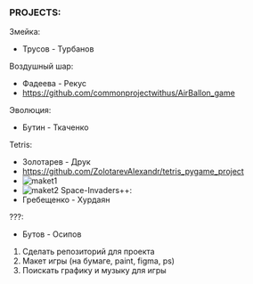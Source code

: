 ### PROJECTS:

Змейка:
   * Трусов - Турбанов

Воздушный шар:
   * Фадеева - Рекус
   * https://github.com/commonprojectwithus/AirBallon_game

Эволюция:
   * Бутин - Ткаченко

Tetris:   
   * Золотарев - Друк
   * https://github.com/ZolotarevAlexandr/tetris_pygame_project
   * ![maket1](images/IMG_20221226_155403%20(1).jpg)
   * ![maket2](images/IMG-20221226-WA0000.jpeg)
Space-Invaders++:
   * Гребещенко - Хурдаян

???:
   * Бутов - Осипов
   
   
 1. Сделать репозиторий для проекта
 2. Макет игры (на бумаге, paint, figma, ps)
 3. Поискать графику и музыку для игры
